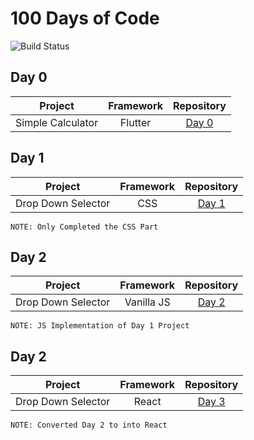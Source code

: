 # 100 Days of Code

![Build Status](https://travis-ci.org/joemccann/dillinger.svg?branch=master)

## Day 0

|  Project | Framework  | Repository  |
| :------------: | :------------: | :------------: |
|   Simple Calculator |  Flutter |  [Day 0](https://github.com/shaheemMPM/100DaysOfCode/tree/master/Day_00http:// "Day 0") |


## Day 1

|  Project | Framework  | Repository  |
| :------------: | :------------: | :------------: |
|   Drop Down Selector |  CSS | [Day 1](https://github.com/shaheemMPM/100DaysOfCode/tree/master/Day_01 "Day 1") |

`NOTE: Only Completed the CSS Part`

## Day 2

|  Project | Framework  | Repository  |
| :------------: | :------------: | :------------: |
|   Drop Down Selector |  Vanilla JS | [Day 2](https://github.com/shaheemMPM/100DaysOfCode/tree/master/Day_02 "Day 2") |

`NOTE: JS Implementation of Day 1 Project`

## Day 2

|  Project | Framework  | Repository  |
| :------------: | :------------: | :------------: |
|   Drop Down Selector |  React | [Day 3](https://github.com/shaheemMPM/100DaysOfCode/tree/master/Day_03 "Day 3") |

`NOTE: Converted Day 2 to into React`

